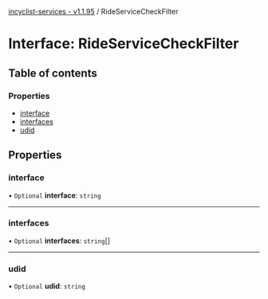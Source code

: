 [incyclist-services - v1.1.95](../README.md) / RideServiceCheckFilter

# Interface: RideServiceCheckFilter

## Table of contents

### Properties

- [interface](RideServiceCheckFilter.md#interface)
- [interfaces](RideServiceCheckFilter.md#interfaces)
- [udid](RideServiceCheckFilter.md#udid)

## Properties

### interface

• `Optional` **interface**: `string`

___

### interfaces

• `Optional` **interfaces**: `string`[]

___

### udid

• `Optional` **udid**: `string`
